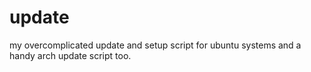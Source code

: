 # update
my overcomplicated update and setup script for ubuntu systems and a handy arch update script too.
